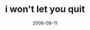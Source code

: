 ---
layout: base.njk
title : 'i won&#39;t let you quit' 
view_title : 'i won&#39;t let you quit' 
year : '2006' 
date : '2006-08-11' 
img_file : '/drawing/iwontletyouquit.png' 
html_file : 'iwontletyouquit' 
next_html : 'wiilibeforgotten.html' 
year_order : '213' 
permalink : "title/{{html_file}}.html"
---